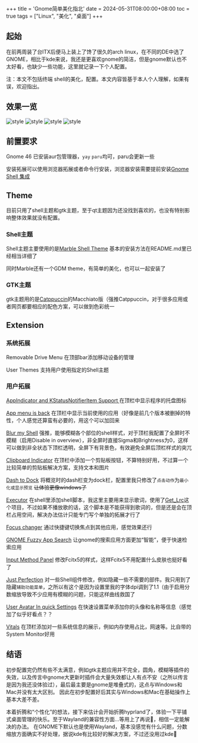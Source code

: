 +++
title = 'Gnome简单美化指北'
date = 2024-05-31T08:00:00+08:00
toc = true
tags = ["Linux", "美化", "桌面"]
+++

## 起始
在前两周装了台ITX后便马上装上了馋了很久的arch linux，在不同的DE中选了GNOME，相比于kde来说，我还是更喜欢gnome的简洁，但是gnome默认也不太好看，也缺少一些功能，这里就记录一下个人配置。

注：本文不包括终端 shell的美化，配置。本文内容皆基于本人个人理解，如果有误，欢迎指出。

## 效果一览
![style](https://img.panp.cc/2024/10/a713f4c594cc23a437f644dbab91a354.webp)
![style](https://img.panp.cc/2024/10/ddbe8bf9c07a03f0b4261b001afed552.webp)
![style](https://img.panp.cc/2024/10/3cc4d6633fb55cc9244a6feaeb309ee9.webp)
![style](https://img.panp.cc/2024/10/6cb78fc07f09eb3bfb7f7eb27e3cd193.webp)

## 前置要求
Gnome 46
已安装aur包管理器，`yay` `paru`均可，paru会更新一些

安装拓展可以使用浏览器拓展或者命令行安装，浏览器安装需要提前安装[Gnome Shell 集成](https://chromewebstore.google.com/detail/gnome-shell-%E9%9B%86%E6%88%90/gphhapmejobijbbhgpjhcjognlahblep)

## Theme
目前只用了shell主题和gtk主题，至于qt主题因为还没找到喜欢的，也没有特别影响整体效果就没有配置。
### Shell主题
Shell主题主要使用的是[Marble Shell Theme](https://github.com/imarkoff/Marble-shell-theme)
基本的安装方法在README.md里已经相当详细了

同时Marble还有一个GDM theme，有简单的美化，也可以一起安装了
### GTK主题
gtk主题用的是[Catppuccin](https://github.com/catppuccin/gtk)的Macchiato版（强推Catppuccin，对于很多应用或者网页都要相应的配色方案，可以做到色彩统一

## Extension
### 系统拓展
Removable Drive Menu 在顶部bar添加移动设备的管理

User Themes 支持用户使用指定的Shell主题

### 用户拓展
[AppIndicator and KStatusNotifierItem Support ](https://extensions.gnome.org/extension/615/appindicator-support/) 在顶栏中显示程序的托盘图标

[App menu is back](https://extensions.gnome.org/extension/6433/app-menu-is-back/) 在顶栏中显示当前使用的应用（好像是前几个版本被删掉的特性，个人感觉还算蛮有必要的，用这个可以加回来

[Blur my Shell](https://extensions.gnome.org/extension/3193/blur-my-shell/) 强推，能够模糊各个部位的shell样式，对于顶栏我配置了全屏时不模糊（启用Disable in overview），非全屏时直接Sigma和Brightness为0，这样可以做到非全状态下顶栏透明，全屏下有背景色，有效避免全屏后顶栏样式的突兀

[Clipboard Indicator](https://extensions.gnome.org/extension/779/clipboard-indicator/) 在顶栏中添加一个剪贴板按钮，不算特别好用，不过算一个比较简单的剪贴板解决方案，支持文本和图片

[Dash to Dock](https://extensions.gnome.org/extension/307/dash-to-dock/) 将概览时的dash栏变为dock栏，配置里我只修改了`点击动作`为`最小化或显示预览` ~~让体验更像windows了~~

[Executor](https://extensions.gnome.org/extension/2932/executor/) 在shell里添加shell脚本，我这里主要用来显示歌词，使用了[Get_Lrc](https://github.com/MarsSwimmer/get_lrc)这个项目，不过如果不播放歌的话，这个脚本是不能获得到歌词的，但是还是会在顶栏占用空间，解决办法估计只能专门写个单独的拓展才行了

[Focus changer](https://extensions.gnome.org/extension/4627/focus-changer/) 通过快捷键切换焦点到其他应用，感觉效果还行

[GNOME Fuzzy App Search](https://extensions.gnome.org/extension/3956/gnome-fuzzy-app-search/) 让gnome的搜索应用方面更加“智能”，便于快速检索应用

[Input Method Panel](https://extensions.gnome.org/extension/261/kimpanel/) 修改Fcitx5的样式，这样Fcitx5不用配置什么皮肤也挺好看了

[Just Perfection](https://extensions.gnome.org/extension/3843/just-perfection/) 对一些Shell组件修改，例如隐藏一些不需要的部件。我只用到了隐藏`辅助功能菜单`，之所以有这个是因为设置里我的字体dpi调到了1.1（由于启用分数缩放导致不少应用有模糊的问题，只能这样曲线救国了

[User Avatar In quick Settings](https://extensions.gnome.org/extension/5506/user-avatar-in-quick-settings/) 在快速设置菜单添加你的头像和名称等信息（感觉加了似乎好看点？？

[Vitals](https://extensions.gnome.org/extension/1460/vitals/) 在顶栏添加对一些系统信息的展示，例如内存使用占比，网速等。比自带的System Monitor好用

## 结语
初步配置完仍然有些不太满意，例如gtk主题应用并不完全，圆角，模糊等插件的失效，以及传言中gnome大更新时插件会大量失效都让人有点不安（之所以传言是因为我还没体验过），最后最主要是gnome是堆叠式的，这点与Windows和Mac并没有太大区别。
因此在初步配置好后其实与Windows和Mac在基础操作上基本大差不差。

本着折腾和“个性化”的想法，接下来估计会开始折腾hyprland了，体验一下平铺式桌面管理的快乐。至于Wayland的兼容性方面...等用上了再说🤣，相信一定能解决的办法。
在GNOME下默认也是使用Wayland，基本没感觉有什么问题，分数缩放方面确实不好处理，据说kde有比较好的解决方案，不过还没用过kde🥲
